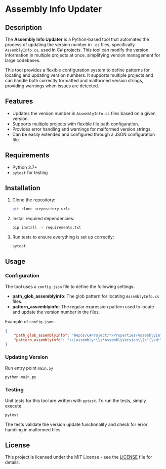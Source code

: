 # Assembly Info Updater

## Description

The **Assembly Info Updater** is a Python-based tool that automates the process of updating the version number in `.cs` files, specifically `AssemblyInfo.cs`, used in C# projects. This tool can modify the version information in multiple projects at once, simplifying version management for large codebases.

This tool provides a flexible configuration system to define patterns for locating and updating version numbers. It supports multiple projects and can handle both correctly formatted and malformed version strings, providing warnings when issues are detected.

## Features

- Updates the version number in `AssemblyInfo.cs` files based on a given version.
- Supports multiple projects with flexible file path configuration.
- Provides error handling and warnings for malformed version strings.
- Can be easily extended and configured through a JSON configuration file.

## Requirements

- Python 3.7+
- `pytest` for testing

## Installation

1. Clone the repository:
   ```bash
   git clone <repository-url>
   ```

2. Install required dependencies:
   ```bash
   pip install -r requirements.txt
   ```

3. Run tests to ensure everything is set up correctly:
   ```bash
   pytest
   ```

## Usage

### Configuration

The tool uses a `config.json` file to define the following settings:

- **path_glob_assemblyinfo**: The glob pattern for locating `AssemblyInfo.cs` files.
- **pattern_assemblyinfo**: The regular expression pattern used to locate and update the version number in the files.

Example of `config.json`:

```json
{
    "path_glob_assemblyinfo": "Repos/C#Project/*/Properties/AssemblyInfo.cs",
    "pattern_assemblyinfo": "\\[assembly:\\s*AssemblyVersion\\(\"(\\d+\\.\\d+\\.\\d+\\.\\d+)\"\\)\\]"
}
```
### Updating Version

Run entry point `main.py`

```bash
python main.py
```

### Testing

Unit tests for this tool are written with `pytest`. To run the tests, simply execute:

```bash
pytest
```

The tests validate the version update functionality and check for error handling in malformed files.


## License

This project is licensed under the MIT License - see the [LICENSE](LICENSE) file for details.